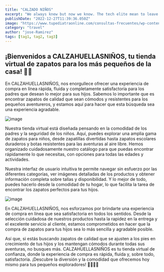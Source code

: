 ```yaml
---
title: "CALZADO NIÑOS"
excerpt: "We always knew but now we know. The tech elite mean to leave us all behind."
publishDate: "2022-12-27T11:39:36.050Z"
image: "https://www.tupediatraonline.com/consultas-frecuentes/wp-content/uploads/como-escoger-los-zapatos-de-los-bebes-como-escoger-los-zapatos-de-los-ni%C3%B1os-zapatos-y-bebes-zapatos-y-ni%C3%B1os.-Comprar-zapatos-a-bebes-y-ni%C3%B1os-calzado-adecuado-para-bebes-y-ni%C3%B1os.jpg"
category: "travel"
author: "jose-Ramirez"
tags: [tag1, tag2, tag3]
---
```


## ¡Bienvenidos a CALZAHUELLASNIÑOS, tu tienda virtual de zapatos para los más pequeños de la casa! 👧👦

En CALZAHUELLASNIÑOS, nos enorgullece ofrecer una experiencia de compra en línea rápida, fluida y completamente satisfactoria para los padres que desean lo mejor para sus hijos. Sabemos lo importante que es encontrar zapatos de calidad que sean cómodos y resistentes para los pequeños aventureros, y estamos aquí para hacer que esta búsqueda sea una experiencia agradable.

![image](https://ae01.alicdn.com/kf/HTB1dPbzIVXXXXbXXFXXq6xXFXXXL/Los-ni-os-s-zapatos-2015-oto-o-e-invierno-las-ni-as-botas-de-piel.jpg)

Nuestra tienda virtual está diseñada pensando en la comodidad de los padres y la seguridad de los niños. Aquí, puedes explorar una amplia gama de zapatos para niños, desde zapatillas divertidas hasta zapatos escolares duraderos y botas resistentes para las aventuras al aire libre. Hemos organizado cuidadosamente nuestro catálogo para que puedas encontrar rápidamente lo que necesitas, con opciones para todas las edades y actividades.

Nuestra interfaz de usuario intuitiva te permite navegar sin esfuerzo por las diferentes categorías, ver imágenes detalladas de los productos y obtener información completa sobre tallas y disponibilidad. Y lo mejor de todo, puedes hacerlo desde la comodidad de tu hogar, lo que facilita la tarea de encontrar los zapatos perfectos para tus hijos.

![image](https://i.ebayimg.com/thumbs/images/g/H38AAOSwuxFYvlq8/s-l640.jpg)


En CALZAHUELLASNIÑOS, nos esforzamos por brindarte una experiencia de compra en línea que sea satisfactoria en todos los sentidos. Desde la selección cuidadosa de nuestros productos hasta la rapidez en la entrega y el excelente servicio al cliente, estamos comprometidos en hacer que la compra de zapatos para tus hijos sea lo más sencilla y agradable posible.

Así que, si estás buscando zapatos de calidad que se ajusten a los pies en crecimiento de tus hijos y los mantengan cómodos durante todas sus aventuras, no busques más. CALZAHUELLASNIÑOS es tu tienda virtual de confianza, donde la experiencia de compra es rápida, fluida y, sobre todo, satisfactoria. ¡Descubre la diversión y la comodidad que ofrecemos hoy mismo para tus pequeños exploradores! 👧👦👟🎉